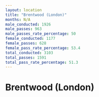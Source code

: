 ```yaml
---
layout: location
title: "Brentwood (London)"
months: N/A
male_conducted: 1926
male_passes: 963
male_passes_rate_percentage: 50
female_conducted: 1177
female_passes: 628
female_pass_rate_percentage: 53.4
total_conducted: 3103
total_passes: 1591
total_pass_rate_percentage: 51.3
---
```


# Brentwood (London)
